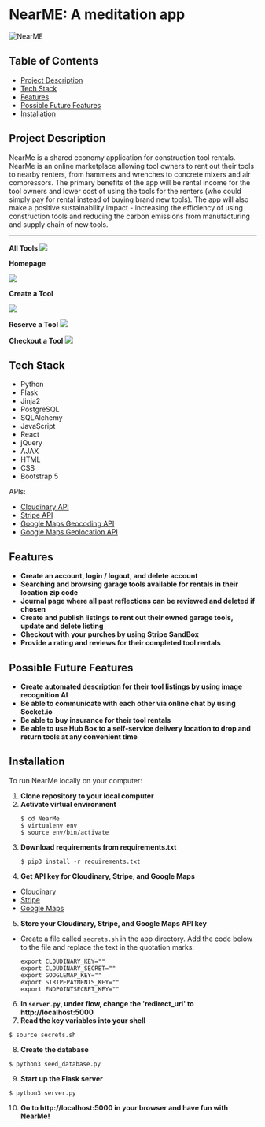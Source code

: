 # NearME: A meditation app
![NearME](https://media.giphy.com/media/TeG2kklmwHvWHyZ1OW/giphy.gif)



## Table of Contents
- [Project Description](https://github.com/BdoAni/NearMe#project-description)
- [Tech Stack](https://github.com/BdoAni/NearMe#tech-stack)
- [Features](https://github.com/BdoAni/NearMe#features)
- [Possible Future Features](https://github.com/BdoAni/NearMe#possible-future-features)
- [Installation](https://github.com/BdoAni/NearMe#installation)


## Project Description
NearMe is a shared economy application for construction tool rentals.
NearMe is an online marketplace allowing tool owners to rent out their tools to nearby renters, from hammers and wrenches to concrete mixers and air compressors. The primary benefits of the app will be rental income for the tool owners and lower cost of using the tools for the renters (who could simply pay for rental instead of buying brand new tools). 
The app will also make a positive sustainability impact - increasing the efficiency of using construction 
tools and reducing the carbon emissions from manufacturing and supply chain of new tools.

<hr>

**All Tools**
<img src="https://media.giphy.com/media/laWABsDZiBUyyJRFt5/giphy.gif">


**Homepage**

<img src="https://media.giphy.com/media/v9eWbQZeFuOdyJoyri/giphy.gif">

**Create a Tool**

<img src="https://media.giphy.com/media/eqlEe6wk0xCDXZGNBR/giphy.gif">

**Reserve a Tool**
<img src="https://media.giphy.com/media/bVC1bmJDKUmK3CGQCu/giphy.gif">

**Checkout a Tool**
<img src="https://media.giphy.com/media/LsXTpelwPesBNq2lk6/giphy.gif">

## Tech Stack
- Python
- Flask
- Jinja2
- PostgreSQL
- SQLAlchemy
- JavaScript
- React
- jQuery
- AJAX
- HTML
- CSS
- Bootstrap 5



APIs:
- [Cloudinary API](https://cloudinary.com/documentation/image_upload_api_reference)
- [Stripe API](https://stripe.com/docs/api/payment_methods)
- [Google Maps Geocoding API](https://developers.google.com/maps/documentation/javascript/geocoding)
- [Google Maps Geolocation API](https://developers.google.com/maps/documentation/geolocation/overview)




## Features
- **Create an account, login / logout, and delete account**
- **Searching and browsing garage tools available for rentals in their location zip code**
- **Journal page where all past reflections can be reviewed and deleted if chosen**
- **Create and publish listings to rent out their owned garage tools, update and delete listing**
- **Checkout with your purches by using Stripe SandBox**
- **Provide a rating and reviews for their completed tool rentals**


## Possible Future Features
- **Create automated description for their tool listings by using image recognition AI**
- **Be able to communicate with each other via online chat by using Socket.io**
- **Be able to buy insurance for their tool rentals**
- **Be able to use Hub Box to a self-service delivery location to drop and return tools at any convenient time**



## Installation
To run NearMe locally on your computer:
1. **Clone repository to your local computer**
2. **Activate virtual environment**
    ```
    $ cd NearMe
    $ virtualenv env
    $ source env/bin/activate
    ```
3. **Download requirements from requirements.txt**
    ```
    $ pip3 install -r requirements.txt
    ```
4. **Get API key for Cloudinary, Stripe, and Google Maps**
  - [Cloudinary](https://cloudinary.com/documentation/image_upload_api_reference)
  - [Stripe](https://stripe.com/docs/api) 
  - [Google Maps](https://console.cloud.google.com/google/maps-apis/api-list)
  
5. **Store your  Cloudinary, Stripe, and Google Maps API key**
  - Create a file called `secrets.sh` in the app directory. Add the code below to the file and replace the text in the quotation marks:
    ```
    export CLOUDINARY_KEY=""
    export CLOUDINARY_SECRET=""
    export GOOGLEMAP_KEY=""
    export STRIPEPAYMENTS_KEY=""
    export ENDPOINTSECRET_KEY=""
    ```

6. **In `server.py`, under flow, change the 'redirect_uri' to http://localhost:5000**
7. **Read the key variables into your shell**
  ```
  $ source secrets.sh
  ```
8. **Create the database**
  ```
  $ python3 seed_database.py
  ```
9. **Start up the Flask server**
  ```
  $ python3 server.py
  ```
10. **Go to http://localhost:5000 in your browser and have fun with NearMe!**